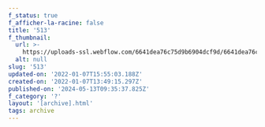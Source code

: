 ```yaml
---
f_status: true
f_afficher-la-racine: false
title: '513'
f_thumbnail:
  url: >-
    https://uploads-ssl.webflow.com/6641dea76c75d9b6904dcf9d/6641dea76c75d9b6904dd37c_513.jpg
  alt: null
slug: '513'
updated-on: '2022-01-07T15:55:03.188Z'
created-on: '2022-01-07T13:49:15.297Z'
published-on: '2024-05-13T09:35:37.825Z'
f_category: '?'
layout: '[archive].html'
tags: archive
---
```



